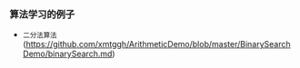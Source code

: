 ### 算法学习的例子
- `二分法算法`(https://github.com/xmtggh/ArithmeticDemo/blob/master/BinarySearchDemo/binarySearch.md)
